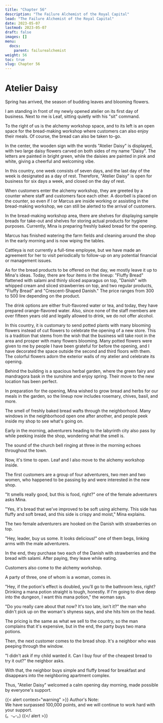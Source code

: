 ```yaml
---
title: "Chapter 56"
description: "The Failure Alchemist of the Royal Capital"
lead: "The Failure Alchemist of the Royal Capital"
date: 2023-05-07 
lastmod: 2023-05-07
draft: false
images: []
menu:
  docs:
    parent: failurealchemist
weight: 56
toc: true
slug: Chapter 56
---
```


# Atelier Daisy
Spring has arrived, the season of budding leaves and blooming flowers.

I am standing in front of my newly opened atelier on its first day of business. Next to me is Leaf, sitting quietly with his "sit" command.

To the right of us is the alchemy workshop space, and to its left is an open space for the bread-making workshop where customers can also enjoy their meals. Of course, the bread can also be taken to-go.

In the center, the wooden sign with the words "Atelier Daisy" is displayed, with two large daisy flowers carved on both sides of my name "Daisy". The letters are painted in bright green, while the daisies are painted in pink and white, giving a cheerful and welcoming vibe.

In this country, one week consists of seven days, and the last day of the week is designated as a day of rest. Therefore, "Atelier Daisy" is open for business for six days a week, and closed on the day of rest.

When customers enter the alchemy workshop, they are greeted by a counter where staff and customers face each other. A doorbell is placed on the counter, so even if I or Marcus are inside working or assisting in the bread-making workshop, we can still be alerted to the arrival of customers.

In the bread-making workshop area, there are shelves for displaying sample breads for take-out and shelves for storing actual products for hygiene purposes. Currently, Mina is preparing freshly baked bread for the opening.

Marcus has finished watering the farm fields and cleaning around the shop in the early morning and is now wiping the tables.

Cattleya is not currently a full-time employee, but we have made an agreement for her to visit periodically to follow-up on any potential financial or management issues.

As for the bread products to be offered on that day, we mostly leave it up to Mina's ideas. Today, there are four items in the lineup: "Fluffy Bread" flattened with salami and thinly sliced asparagus on top, "Danish" with whipped cream and sliced strawberries on top, and two regular products, "Fluffy Bread" and "Crescent-Shaped Danish." The price ranges from 300 to 500 lire depending on the product.

The drink options are either fruit-flavored water or tea, and today, they have prepared orange-flavored water. Also, since none of the staff members are over fifteen years old and legally allowed to drink, we do not offer alcohol.

In this country, it is customary to send potted plants with many blooming flowers instead of cut flowers to celebrate the opening of a new store. This is a tradition that stems from the wish that the business will take root in the area and prosper with many flowers blooming. Many potted flowers were given to me by people I have been grateful for before the opening, and I have decorated the space outside the second and third floors with them. The colorful flowers adorn the exterior walls of my atelier and celebrate its opening.

Behind the building is a spacious herbal garden, where the green fairy and mandragora bask in the sunshine and enjoy spring. Their move to the new location has been perfect.

In preparation for the opening, Mina wished to grow bread and herbs for our meals in the garden, so the lineup now includes rosemary, chives, basil, and more.

The smell of freshly baked bread wafts through the neighborhood. Many windows in the neighborhood open one after another, and people peek inside my shop to see what's going on.

Early in the morning, adventurers heading to the labyrinth city also pass by while peeking inside the shop, wondering what the smell is.

The sound of the church bell ringing at three in the morning echoes throughout the town.

Now, it's time to open. Leaf and I also move to the alchemy workshop inside.

The first customers are a group of four adventurers, two men and two women, who happened to be passing by and were interested in the new shop.

"It smells really good, but this is food, right?" one of the female adventurers asks Mina.

"Yes, it's bread that we've improved to be soft using alchemy. This side has fluffy and soft bread, and this side is crispy and moist," Mina explains.

The two female adventurers are hooked on the Danish with strawberries on top.

"Hey, leader, buy us some. It looks delicious!" one of them begs, linking arms with the male adventurers.

In the end, they purchase two each of the Danish with strawberries and the bread with salami. After paying, they leave while eating.

Customers also come to the alchemy workshop.

A party of three, one of whom is a woman, comes in.

"Hey, if the potion's effect is doubled, you'll go to the bathroom less, right? Drinking a mana potion straight is tough, honestly. If I'm going to dive deep into the dungeon, I want this mana potion," the woman says.

"Do you really care about that now? It's too late, isn't it?" the man who didn't pick up on the woman's shyness says, and she hits him on the head.

The pricing is the same as what we sell to the country, so the man complains that it's expensive, but in the end, the party buys two mana potions.

Then, the next customer comes to the bread shop. It's a neighbor who was peeping through the window.

"I didn't ask if my child wanted it. Can I buy four of the cheapest bread to try it out?" the neighbor asks.

With that, the neighbor buys simple and fluffy bread for breakfast and disappears into the neighboring apartment complex.

Thus, "Atelier Daisy" welcomed a calm opening day morning, made possible by everyone's support. 


{{< alert context="warning" >}}
Author's Note: <br>
We have surpassed 100,000 points, and we will continue to work hard with your support. 
<br>(。ᵕᴗᵕ。) 
{{</ alert >}}